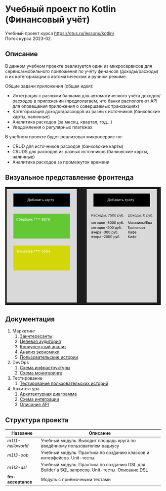 # Учебный проект по Kotlin (Финансовый учёт)

Учебный проект курса https://otus.ru/lessons/kotlin/ \
Поток курса 2023-02.

## Описание

В данном учебном проекте реализуется один из микросервисов для сервиса/мобильного приложения по учёту финансов (доходы/расходы) и их категоризации 
в автоматическом и ручном режиме.

Общие задачи приложения (общая идея): 
 - Интеграция с разными банками для автоматического учёта доходов/расходов в приложении (предполагаем, что банки распологают API для оповещения приложения о совершаемых транзакциях)
 - Категоризация доходов/расходов из разных источников (банковские карты, наличные)
 - Аналитика расходов (за месяц, квартал, год...) 
 - Уведомления о регулярных платежах  

В учебном проекте будет реализован микросервис по:
 - CRUD для источников расходов (банковские карты)
 - CRUDS для расходов из разных источников (банковские карты, наличные)
 - Аналитика расходов за промежуток времени

## Визуальное представление фронтенда

![Макет приложения](/docs/marketing/design-layout.png)

## Документация

1. Маркетинг
   1. [Заинтересанты](/docs/marketing/stakeholders.md)
   2. [Целевая аудитория](/docs/marketing/target-audience.md)
   3. [Конкурентный анализ](/docs/marketing/concurrency.md)
   4. [Анализ экономики](/docs/marketing/economy.md)
   5. [Пользовательские истории](/docs/marketing/user-stories.md)
2. DevOps
   1. [Схема инфраструктуры](/docs/devops/infrastruture.md)
   2. [Схема мониторинга](/docs/devops/monitoring.md)
3. Тестирование
   1. [Тестирование пользовательских историй](/docs/testing/README.md)
4. Архитектура
   1. [Архитектурная диаграмма](/docs/architecture/arch.md)
   2. [Схема интеграции](/docs/architecture/integration.md)
   3. [Описание API](/docs/architecture/api.md)

## Структура проекта

| Название          | Описание                                                                                                             |
|-------------------|----------------------------------------------------------------------------------------------------------------------|
| _m1l1-helloworld_ | Учебный модуль. Выводит площадь круга по введённому пользователем радиусу                                            |
| _m1l3-oop_        | Учебный модуль. Практика по созданию классов и интерфейсов. Unit-тесты.                                              |
| _m1l3-dsl_        | Учебный модуль. Практика по созданию DSL для Builder'а SQL запросов. Unit-тесты. [Описание DSL](/m1l4-dsl/README.md) |
| **fm-acceptance** | Модуль с приёмочными тестами                                                                                         |
